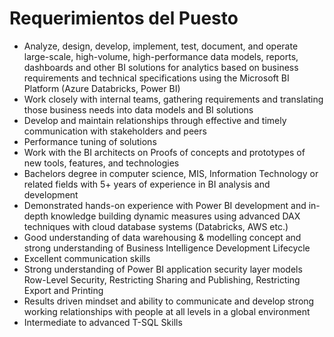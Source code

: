 # Requerimientos del Puesto

- Analyze, design, develop, implement, test, document, and operate large-scale, high-volume, high-performance data models, reports, dashboards and other BI solutions for analytics based on business requirements and technical specifications using the Microsoft BI Platform (Azure Databricks, Power BI)
- Work closely with internal teams, gathering requirements and translating those business needs into data models and BI solutions
- Develop and maintain relationships through effective and timely communication with stakeholders and peers
- Performance tuning of solutions
- Work with the BI architects on Proofs of concepts and prototypes of new tools, features, and technologies
- Bachelors degree in computer science, MIS, Information Technology or related fields with 5+ years of experience in BI analysis and development
- Demonstrated hands-on experience with Power BI development and in-depth knowledge building dynamic measures using advanced DAX techniques with cloud database systems (Databricks, AWS etc.)
- Good understanding of data warehousing & modelling concept and strong understanding of Business Intelligence Development Lifecycle
- Excellent communication skills
- Strong understanding of Power BI application security layer models Row-Level Security, Restricting Sharing and Publishing, Restricting Export and Printing
- Results driven mindset and ability to communicate and develop strong working relationships with people at all levels in a global environment
- Intermediate to advanced T-SQL Skills
